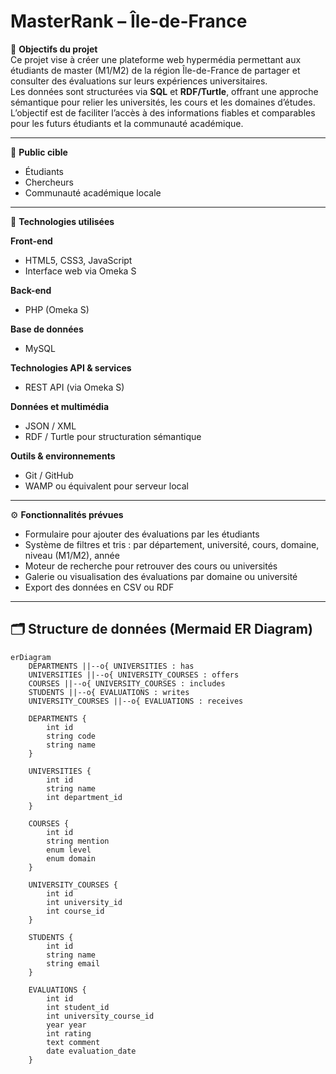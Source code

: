 # MasterRank – Île-de-France

🎯 **Objectifs du projet**  
Ce projet vise à créer une plateforme web hypermédia permettant aux étudiants de master (M1/M2) de la région Île-de-France de partager et consulter des évaluations sur leurs expériences universitaires.  
Les données sont structurées via **SQL** et **RDF/Turtle**, offrant une approche sémantique pour relier les universités, les cours et les domaines d’études.  
L’objectif est de faciliter l’accès à des informations fiables et comparables pour les futurs étudiants et la communauté académique.

---

👥 **Public cible**  
- Étudiants  
- Chercheurs  
- Communauté académique locale  

---

🧰 **Technologies utilisées**  

**Front-end**  
- HTML5, CSS3, JavaScript  
- Interface web via Omeka S  

**Back-end**  
- PHP (Omeka S)  

**Base de données**  
- MySQL  

**Technologies API & services**  
- REST API (via Omeka S)  

**Données et multimédia**  
- JSON / XML  
- RDF / Turtle pour structuration sémantique  

**Outils & environnements**  
- Git / GitHub  
- WAMP ou équivalent pour serveur local  

---

⚙️ **Fonctionnalités prévues**  
- Formulaire pour ajouter des évaluations par les étudiants  
- Système de filtres et tris : par département, université, cours, domaine, niveau (M1/M2), année  
- Moteur de recherche pour retrouver des cours ou universités  
- Galerie ou visualisation des évaluations par domaine ou université  
- Export des données en CSV ou RDF  

---

## 🗂️ Structure de données (Mermaid ER Diagram)

```mermaid
erDiagram
    DEPARTMENTS ||--o{ UNIVERSITIES : has
    UNIVERSITIES ||--o{ UNIVERSITY_COURSES : offers
    COURSES ||--o{ UNIVERSITY_COURSES : includes
    STUDENTS ||--o{ EVALUATIONS : writes
    UNIVERSITY_COURSES ||--o{ EVALUATIONS : receives

    DEPARTMENTS {
        int id
        string code
        string name
    }

    UNIVERSITIES {
        int id
        string name
        int department_id
    }

    COURSES {
        int id
        string mention
        enum level
        enum domain
    }

    UNIVERSITY_COURSES {
        int id
        int university_id
        int course_id
    }

    STUDENTS {
        int id
        string name
        string email
    }

    EVALUATIONS {
        int id
        int student_id
        int university_course_id
        year year
        int rating
        text comment
        date evaluation_date
    }
